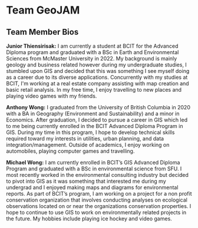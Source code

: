 # Team GeoJAM
## Team Member Bios
**Junior Thiensirisak:** I am currently a student at BCIT for the Advanced Diploma program  and graduated with a BSc in Earth and Environmental Sciences from McMaster University in 2022. My background is mainly geology and business related however during my undergraduate studies, I stumbled upon GIS and decided that this was something I see myself doing as a career due to its diverse applications. Concurrently with my studies at BCIT, I'm working at a real estate company assisting with map creation and basic retail analysis. In my free time, I enjoy travelling to new places and playing video games with my friends.

**Anthony Wong:** I graduated from the University of British Columbia in 2020 with a BA in Geography (Environment and Sustainability) and a minor in Economics. After graduation, I decided to pursue a career in GIS which led to me being currently enrolled in the BCIT Advanced Diploma Program in GIS. During my time in this program, I hope to develop technical skills required toward my interests in utilities, urban planning, and data integration/management. Outside of academics, I enjoy working on automobiles, playing computer games and travelling.

**Michael Wong:** I am currently enrolled in BCIT’s GIS Advanced Diploma Program and graduated with a BSc in environmental science from SFU. I most recently worked in the environmental consulting industry but decided to pivot into GIS as it was something that interested me during my undergrad and I enjoyed making maps and diagrams for environmental reports. As part of BCIT’s program, I am working on a project for a non profit conservation organization that involves conducting analyses on ecological observations located on or near the organizations conservation properties. I hope to continue to use GIS to work on environmentally related projects in the future. My hobbies include playing ice hockey and video games.
